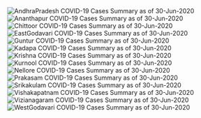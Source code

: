 
<img src="https://deepuhub.github.io/COVID-19/GraphsGenerated/30-Jun-2020/Last24Hrs_AndhraPradesh_30-Jun-2020.jpg" alt="AndhraPradesh COVID-19 Cases Summary as of 30-Jun-2020">
 <br>
<img src="https://deepuhub.github.io/COVID-19/GraphsGenerated/30-Jun-2020/Last24Hrs_Ananthapur_30-Jun-2020.jpg" alt="Ananthapur COVID-19 Cases Summary as of 30-Jun-2020">
 <br>
<img src="https://deepuhub.github.io/COVID-19/GraphsGenerated/30-Jun-2020/Last24Hrs_Chittoor_30-Jun-2020.jpg" alt="Chittoor COVID-19 Cases Summary as of 30-Jun-2020">
 <br>
<img src="https://deepuhub.github.io/COVID-19/GraphsGenerated/30-Jun-2020/Last24Hrs_EastGodavari_30-Jun-2020.jpg" alt="EastGodavari COVID-19 Cases Summary as of 30-Jun-2020">
 <br>
<img src="https://deepuhub.github.io/COVID-19/GraphsGenerated/30-Jun-2020/Last24Hrs_Guntur_30-Jun-2020.jpg" alt="Guntur COVID-19 Cases Summary as of 30-Jun-2020">
 <br>
<img src="https://deepuhub.github.io/COVID-19/GraphsGenerated/30-Jun-2020/Last24Hrs_Kadapa_30-Jun-2020.jpg" alt="Kadapa COVID-19 Cases Summary as of 30-Jun-2020">
 <br>
<img src="https://deepuhub.github.io/COVID-19/GraphsGenerated/30-Jun-2020/Last24Hrs_Krishna_30-Jun-2020.jpg" alt="Krishna COVID-19 Cases Summary as of 30-Jun-2020">
 <br>
<img src="https://deepuhub.github.io/COVID-19/GraphsGenerated/30-Jun-2020/Last24Hrs_Kurnool_30-Jun-2020.jpg" alt="Kurnool COVID-19 Cases Summary as of 30-Jun-2020">
 <br>
<img src="https://deepuhub.github.io/COVID-19/GraphsGenerated/30-Jun-2020/Last24Hrs_Nellore_30-Jun-2020.jpg" alt="Nellore COVID-19 Cases Summary as of 30-Jun-2020">
 <br>
<img src="https://deepuhub.github.io/COVID-19/GraphsGenerated/30-Jun-2020/Last24Hrs_Prakasam_30-Jun-2020.jpg" alt="Prakasam COVID-19 Cases Summary as of 30-Jun-2020">
 <br>
<img src="https://deepuhub.github.io/COVID-19/GraphsGenerated/30-Jun-2020/Last24Hrs_Srikakulam_30-Jun-2020.jpg" alt="Srikakulam COVID-19 Cases Summary as of 30-Jun-2020">
 <br>
<img src="https://deepuhub.github.io/COVID-19/GraphsGenerated/30-Jun-2020/Last24Hrs_Vishakapatnam_30-Jun-2020.jpg" alt="Vishakapatnam COVID-19 Cases Summary as of 30-Jun-2020">
 <br>
<img src="https://deepuhub.github.io/COVID-19/GraphsGenerated/30-Jun-2020/Last24Hrs_Vizianagaram_30-Jun-2020.jpg" alt="Vizianagaram COVID-19 Cases Summary as of 30-Jun-2020">
 <br>
<img src="https://deepuhub.github.io/COVID-19/GraphsGenerated/30-Jun-2020/Last24Hrs_WestGodavari_30-Jun-2020.jpg" alt="WestGodavari COVID-19 Cases Summary as of 30-Jun-2020">
 <br> 